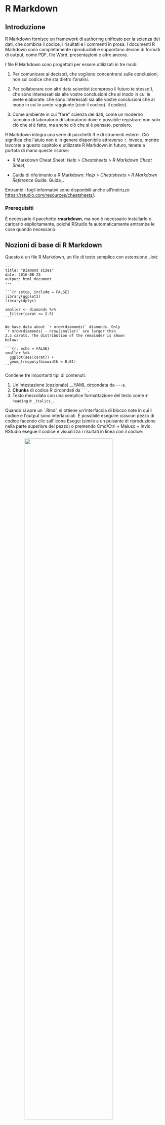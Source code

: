 # R Markdown

## Introduzione

R Markdown fornisce un framework di authoring unificato per la scienza dei dati, che combina il codice, i risultati e i commenti in prosa. I documenti R Markdown sono completamente riproducibili e supportano decine di formati di output, come PDF, file Word, presentazioni e altro ancora. 

I file R Markdown sono progettati per essere utilizzati in tre modi:

1.  Per comunicare ai decisori, che vogliono concentrarsi sulle conclusioni,
    non sul codice che sta dietro l'analisi.

1.  Per collaborare con altri data scientist (compreso il futuro te stesso!), che sono interessati sia alle vostre conclusioni che al modo in cui le avete elaborate.
    che sono interessati sia alle vostre conclusioni che al modo in cui le avete raggiunte (cioè il codice).
    il codice).
    
1.  Come ambiente in cui "fare" scienza dei dati, come un moderno taccuino di laboratorio 
    di laboratorio dove è possibile registrare non solo ciò che si è fatto, ma anche ciò che si è pensato.
    pensiero.

R Markdown integra una serie di pacchetti R e di strumenti esterni. Ciò significa che l'aiuto non è in genere disponibile attraverso `?`. Invece, mentre lavorate a questo capitolo e utilizzate R Markdown in futuro, tenete a portata di mano queste risorse:

* R Markdown Cheat Sheet: _Help > Cheatsheets > R Markdown Cheat Sheet_,

* Guida di riferimento a R Markdown: _Help > Cheatsheets > R Markdown Reference Guide_. 
    Guida_.

Entrambi i fogli informativi sono disponibili anche all'indirizzo <https://rstudio.com/resources/cheatsheets/>.

### Prerequisiti

È necessario il pacchetto __rmarkdown__, ma non è necessario installarlo o caricarlo esplicitamente, poiché RStudio fa automaticamente entrambe le cose quando necessario.



## Nozioni di base di R Markdown

Questo è un file R Markdown, un file di testo semplice con estensione `.Rmd`:


````
---
title: "Diamond sizes"
date: 2016-08-25
output: html_document
---

```{r setup, include = FALSE}
library(ggplot2)
library(dplyr)

smaller <- diamonds %>% 
  filter(carat <= 2.5)
```

We have data about `r nrow(diamonds)` diamonds. Only 
`r nrow(diamonds) - nrow(smaller)` are larger than
2.5 carats. The distribution of the remainder is shown
below:

```{r, echo = FALSE}
smaller %>% 
  ggplot(aes(carat)) + 
  geom_freqpoly(binwidth = 0.01)
```
````

Contiene tre importanti tipi di contenuti:

1.  Un'intestazione (opzionale) __YAML circondata da `---`s.
1.  __Chunks__ di codice R circondati da ```` ``` ````.
1.  Testo mescolato con una semplice formattazione del testo come `# heading` e `_italics_`.

Quando si apre un `.Rmd', si ottiene un'interfaccia di blocco note in cui il codice e l'output sono interlacciati. È possibile eseguire ciascun pezzo di codice facendo clic sull'icona Esegui (simile a un pulsante di riproduzione nella parte superiore del pezzo) o premendo Cmd/Ctrl + Maiusc + Invio. RStudio esegue il codice e visualizza i risultati in linea con il codice:

<img src="rmarkdown/diamond-sizes-notebook.png" width="75%" style="display: block; margin: auto;" />

Per produrre un rapporto completo contenente tutto il testo, il codice e i risultati, fare clic su "Knit" o premere Cmd/Ctrl + Shift + K. È possibile farlo anche in modo programmatico con `rmarkdown::render("1-example.Rmd")`. In questo modo si visualizza il rapporto nel riquadro del visualizzatore e si crea un file HTML autonomo che si può condividere con altri.

<img src="rmarkdown/diamond-sizes-report.png" width="75%" style="display: block; margin: auto;" />

Quando si __knit__ il documento, R Markdown invia il file .Rmd a __knitr__, http://yihui.name/knitr/, che esegue tutti i pezzi di codice e crea un nuovo documento markdown (.md) che include il codice e il suo output. Il file markdown generato da knitr viene poi elaborato da __pandoc__, <http://pandoc.org/>, che è responsabile della creazione del file finito. Il vantaggio di questo flusso di lavoro in due fasi è che si può creare un'ampia gamma di formati di output, come si vedrà in [Formati di R markdown].

<img src="images/RMarkdownFlow.png" width="75%" style="display: block; margin: auto;" />

Per iniziare a creare il proprio file `.Rmd', selezionare *File > New File > R Markdown...* nella barra dei menu. RStudio lancerà una procedura guidata che potrete utilizzare per pre-popolare il vostro file con contenuti utili che vi ricorderanno come funzionano le caratteristiche principali di R Markdown. 

Le sezioni seguenti approfondiscono i tre componenti di un documento R Markdown: il testo markdown, i pezzi di codice e l'intestazione YAML.

### Esercizi

1.  Creare un nuovo blocco note utilizzando _File > New File > R Notebook_. Leggere le 
    istruzioni. Esercitatevi a eseguire i pezzi. Verificare che sia possibile modificare
    il codice, eseguirlo nuovamente e vedere l'output modificato.
    
1.  Create un nuovo documento R Markdown con _File > New File > R Markdown..._.
    Lavorare a maglia facendo clic sul pulsante appropriato. Lavorare con la scorciatoia da tastiera appropriata. 
    tastiera appropriata. Verificare che sia possibile modificare l'input
    e vedere l'aggiornamento dell'output.
    
1.  Confrontate e confrontate i file R notebook e R markdown creati in precedenza.
    sopra. In che modo gli output sono simili? In che modo sono diversi? Come sono
    gli input sono simili? In che modo sono diversi? Cosa succede se
    copiare l'intestazione YAML da uno all'altro?

1.  Creare un nuovo documento R Markdown per ognuno dei tre formati incorporati
    formati incorporati: HTML, PDF e Word. Lavorate a maglia ciascuno dei tre documenti.
    In che modo l'output differisce? In cosa differisce l'input? (Potrebbe essere necessario
    installare LaTeX per creare l'output PDF --- RStudio vi chiederà se è necessario).
    vi chiederà se ciò è necessario).

## Formattazione del testo con Markdown

La prosa nei file `.Rmd` è scritta in Markdown, un insieme leggero di convenzioni per la formattazione dei file di testo. Markdown è stato progettato per essere facile da leggere e da scrivere. È anche molto facile da imparare. La guida che segue mostra come utilizzare il Markdown di Pandoc, una versione leggermente estesa di Markdown che R Markdown comprende.


```
Text formatting 
------------------------------------------------------------

*italic*  or _italic_
**bold**   __bold__
`code`
superscript^2^ and subscript~2~

Headings
------------------------------------------------------------

# 1st Level Header

## 2nd Level Header

### 3rd Level Header

Lists
------------------------------------------------------------

*   Bulleted list item 1

*   Item 2

    * Item 2a

    * Item 2b

1.  Numbered list item 1

1.  Item 2. The numbers are incremented automatically in the output.

Links and images
------------------------------------------------------------

<http://example.com>

[linked phrase](http://example.com)

![optional caption text](path/to/img.png)

Tables 
------------------------------------------------------------

First Header  | Second Header
------------- | -------------
Content Cell  | Content Cell
Content Cell  | Content Cell
```

Il modo migliore per impararle è semplicemente provarle. Ci vorrà qualche giorno, ma presto diventeranno una seconda natura e non sarà più necessario pensarci. In caso di dimenticanza, è possibile accedere a un pratico foglio di riferimento con *Help > Markdown Quick Reference*.

### Esercizi

1.  Mettete in pratica quanto appreso creando un breve curriculum vitae. Il titolo dovrebbe essere
    il vostro nome, e dovreste includere titoli per (almeno) l'istruzione o l'impiego.
    occupazione. Ciascuna delle sezioni deve includere un elenco puntato di
    lavori/diplomi. Evidenziate l'anno in grassetto.
    
1.  Utilizzando la guida rapida di R Markdown, capire come fare:

    1.  Aggiungere una nota a piè di pagina.
    1.  Aggiungere una regola orizzontale.
    1.  Aggiungere una citazione a blocchi.
    
1.  Copiare e incollare il contenuto di `diamond-sizes.Rmd` da
    <https://github.com/hadley/r4ds/tree/master/rmarkdown> in un documento
    R in un documento markdown locale. Verificate che sia possibile eseguirlo, quindi aggiungete del testo dopo il 
    poligono di frequenza che descrive le sue caratteristiche più evidenti.

## Pezzi di codice

Per eseguire del codice all'interno di un documento R Markdown, è necessario inserire un chunk. Ci sono tre modi per farlo:

1. La scorciatoia da tastiera Cmd/Ctrl + Alt + I

1. L'icona del pulsante "Inserisci" nella barra degli strumenti dell'editor.

1. Digitando manualmente i delimitatori di pezzi ` ```{r} ` e ` ``` `.

Ovviamente, vi consiglio di imparare la scorciatoia da tastiera. Vi farà risparmiare molto tempo nel lungo periodo!

Potete continuare a eseguire il codice utilizzando la scorciatoia da tastiera che ormai (spero!) conoscete e amate: Cmd/Ctrl + Invio. Tuttavia, i chunk hanno una nuova scorciatoia da tastiera: Cmd/Ctrl + Shift + Invio, che esegue tutto il codice contenuto nel gruppo. Pensate a un gruppo come a una funzione. Un chunk dovrebbe essere relativamente autonomo e focalizzato su un singolo compito. 

Le sezioni seguenti descrivono l'intestazione del chunk, che consiste in ```` ```{r ````, seguito da un nome opzionale del chunk, seguito da opzioni separate da virgole, seguite da `}`. Segue il codice R e la fine del chunk è indicata da un ultimo ```` ``` ````.

### Nome del chunk

Ai chunk può essere dato un nome opzionale: ```` ```{r by-name} ````. Questo ha tre vantaggi:

1.  Si può navigare più facilmente verso specifici chunk usando il navigatore di codice a discesa in basso a sinistra.
    navigatore di codice in basso a sinistra nell'editor di script:

    <img src="screenshots/rmarkdown-chunk-nav.png" width="30%" style="display: block; margin: auto;" />

1.  I grafici prodotti dai chunks avranno nomi utili che li renderanno
    più facili da usare altrove. Maggiori informazioni in [altre opzioni importanti].
    
1.  È possibile impostare reti di pezzi memorizzati nella cache per evitare di rieseguire costose
    calcoli costosi a ogni esecuzione. Per saperne di più, si veda più avanti.

C'è un nome di chunk che implica un comportamento speciale: `setup`. Quando si è in modalità notebook, il chunk chiamato setup viene eseguito automaticamente una volta, prima che venga eseguito qualsiasi altro codice.

### Opzioni dei chunk

L'output dei chunk può essere personalizzato con le __opzioni__, argomenti forniti all'intestazione dei chunk. Knitr fornisce quasi 60 opzioni che possono essere utilizzate per personalizzare i chunk di codice. In questa sede tratteremo le opzioni più importanti, che verranno utilizzate di frequente. L'elenco completo è disponibile all'indirizzo <http://yihui.name/knitr/options/>. 

L'insieme più importante di opzioni controlla se il blocco di codice viene eseguito e quali risultati vengono inseriti nel report finito:
  
* `eval = FALSE` impedisce che il codice venga valutato. (E ovviamente se il codice
    codice non viene eseguito, non verrà generato alcun risultato). Questo è utile per 
    visualizzare un esempio di codice, o per disabilitare un grande blocco di codice senza 
    commentare ogni riga.

* `include = FALSE` esegue il codice, ma non mostra il codice o i risultati nel documento finale. 
    nel documento finale. Usare questa opzione per il codice di configurazione che non si vuole
    ingombrare il rapporto.

* `echo = FALSE` impedisce al codice, ma non ai risultati, di apparire nel file finale. 
    file finito. Usare questa opzione quando si scrivono rapporti destinati a persone che non vogliono
    non vogliono vedere il codice R sottostante.
    
* `messaggio = FALSE` o `avvertimento = FALSE` impedisce che i messaggi o gli avvertimenti 
    di apparire nel file finito.

* `risultati = 'hide'` nasconde l'output stampato; `fig.show = 'hide'` nasconde i
    trame.

* `error = TRUE` fa sì che il rendering continui anche se il codice restituisce un errore.
    Questo è raramente qualcosa che si vuole includere nella versione finale del report.
    del report, ma può essere molto utile se si ha la necessità di eseguire il debug di ciò che
    cosa sta succedendo all'interno di `.Rmd`. È anche utile se si sta insegnando R
    e si vuole includere deliberatamente un errore. L'impostazione predefinita, `errore = FALSO`, fa sì che 
    fa sì che il knitting fallisca se c'è un singolo errore nel documento.
    
La tabella seguente riassume i tipi di output che ciascuna opzione sopprime:

Option             | Run code | Show code | Output | Plots | Messages | Warnings 
-------------------|----------|-----------|--------|-------|----------|---------
`eval = FALSE`     | -        |           | -      | -     | -        | -
`include = FALSE`  |          | -         | -      | -     | -        | -
`echo = FALSE`     |          | -         |        |       |          |
`results = "hide"` |          |           | -      |       |          | 
`fig.show = "hide"`|          |           |        | -     |          |
`message = FALSE`  |          |           |        |       | -        |
`warning = FALSE`  |          |           |        |       |          | -

### Tabelle

Per impostazione predefinita, R Markdown stampa frame e matrici di dati come li vedreste nella console:


```r
mtcars[1:5, ]
#>                    mpg cyl disp  hp drat    wt  qsec vs am gear carb
#> Mazda RX4         21.0   6  160 110 3.90 2.620 16.46  0  1    4    4
#> Mazda RX4 Wag     21.0   6  160 110 3.90 2.875 17.02  0  1    4    4
#> Datsun 710        22.8   4  108  93 3.85 2.320 18.61  1  1    4    1
#> Hornet 4 Drive    21.4   6  258 110 3.08 3.215 19.44  1  0    3    1
#> Hornet Sportabout 18.7   8  360 175 3.15 3.440 17.02  0  0    3    2
```

Se si preferisce che i dati siano visualizzati con una formattazione aggiuntiva, si può usare la funzione `knitr::kable`. Il codice seguente genera la tabella \@ref(tab:kable).


```r
knitr::kable(
  mtcars[1:5, ], 
  caption = "A knitr kable."
)
```



Table: (\#tab:kable)A knitr kable.

|                  |  mpg| cyl| disp|  hp| drat|    wt|  qsec| vs| am| gear| carb|
|:-----------------|----:|---:|----:|---:|----:|-----:|-----:|--:|--:|----:|----:|
|Mazda RX4         | 21.0|   6|  160| 110| 3.90| 2.620| 16.46|  0|  1|    4|    4|
|Mazda RX4 Wag     | 21.0|   6|  160| 110| 3.90| 2.875| 17.02|  0|  1|    4|    4|
|Datsun 710        | 22.8|   4|  108|  93| 3.85| 2.320| 18.61|  1|  1|    4|    1|
|Hornet 4 Drive    | 21.4|   6|  258| 110| 3.08| 3.215| 19.44|  1|  0|    3|    1|
|Hornet Sportabout | 18.7|   8|  360| 175| 3.15| 3.440| 17.02|  0|  0|    3|    2|

Si legga la documentazione di `?knitr::kable` per vedere gli altri modi in cui si può personalizzare la tabella. Per una personalizzazione ancora più profonda, considerate i pacchetti __xtable__, __stargazer__, __pander__, __tables__ e __ascii__. Ognuno di essi fornisce una serie di strumenti per restituire tabelle formattate da codice R.

Esiste anche una ricca serie di opzioni per controllare il modo in cui le figure vengono incorporate. Queste opzioni sono illustrate in [salvare le trame].

### Caching

Normalmente, ogni maglia di un documento parte da una base completamente pulita. Questo è ottimo per la riproducibilità, perché assicura che ogni calcolo importante sia stato catturato nel codice. Tuttavia, può essere doloroso se si hanno alcuni calcoli che richiedono molto tempo. La soluzione è `cache = TRUE`. Se impostata, questa opzione salva l'output del chunk in un file su disco con un nome speciale. Nelle esecuzioni successive, knitr controllerà se il codice è cambiato e, in caso contrario, riutilizzerà i risultati in cache.

Il sistema di cache deve essere usato con attenzione, perché per impostazione predefinita si basa solo sul codice, non sulle sue dipendenze. Per esempio, qui il chunk `processed_data` dipende dal chunk `raw_data`:

    ```{r raw_data}
    rawdata <- readr::read_csv("a_very_large_file.csv")
    ```
    
    ```{r processed_data, cache = TRUE}
    processed_data <- rawdata %>% 
      filter(!is.na(import_var)) %>% 
      mutate(new_variable = complicated_transformation(x, y, z))
    ```

Mettere in cache il chunk `processed_data` significa che verrà rieseguito se la pipeline di dplyr viene modificata, ma non verrà rieseguito se la chiamata `read_csv()` cambia. È possibile evitare questo problema con l'opzione chunk `dependson`:

    ```{r processed_data, cache = TRUE, dependson = "raw_data"}
    processed_data <- rawdata %>% 
      filter(!is.na(import_var)) %>% 
      mutate(new_variable = complicated_transformation(x, y, z))
    ```

`dependson` deve contenere un vettore di caratteri di *ogni* chunk da cui il chunk in cache dipende. Knitr aggiornerà i risultati del chunk in cache ogni volta che rileverà che una delle sue dipendenze è cambiata.

Si noti che i chunk non verranno aggiornati se `a_very_large_file.csv` cambia, perché la cache di Knitr tiene traccia solo dei cambiamenti all'interno del file `.Rmd`. Se si vuole tenere traccia anche delle modifiche a quel file, si può usare l'opzione `cache.extra`. Si tratta di un'espressione R arbitraria che invalida la cache ogni volta che viene modificata. Una buona funzione da usare è `file.info()`: restituisce una serie di informazioni sul file, compresa l'ultima modifica. Quindi si può scrivere:

    ```{r raw_data, cache.extra = file.info("a_very_large_file.csv")}
    rawdata <- readr::read_csv("a_very_large_file.csv")
    ```

Quando le strategie di cache diventano progressivamente più complicate, è una buona idea svuotare regolarmente tutte le cache con `knitr::clean_cache()`.

Ho usato il consiglio di [David Robinson](https://twitter.com/drob/status/738786604731490304) per dare un nome a questi chunk: ogni chunk ha il nome dell'oggetto primario che crea. Questo rende più facile la comprensione della specifica `dependson`.

### Opzioni globali

Lavorando di più con knitr, si scoprirà che alcune delle opzioni predefinite dei chunk non sono adatte alle proprie esigenze e si vorrà cambiarle. È possibile farlo chiamando `knitr::opts_chunk$set()` in un pezzo di codice. Per esempio, quando scrivo libri e tutorial, imposto:


```r
knitr::opts_chunk$set(
  comment = "#>",
  collapse = TRUE
)
```

Questo utilizza la formattazione dei commenti che preferisco e garantisce che il codice e l'output siano strettamente legati. D'altra parte, se si stesse preparando una relazione, si potrebbe impostare:


```r
knitr::opts_chunk$set(
  echo = FALSE
)
```

Questo nasconderà il codice per impostazione predefinita, mostrando solo le parti che si sceglie deliberatamente di mostrare (con `echo = TRUE`). Si potrebbe pensare di impostare `message = FALSE` e `warning = FALSE`, ma questo renderebbe più difficile il debug dei problemi, perché non si vedrebbe alcun messaggio nel documento finale.

### Codice in linea

Esiste un altro modo per incorporare codice R in un documento R Markdown: direttamente nel testo, con:  `` `r ` ``. Questo può essere molto utile se si citano le proprietà dei dati nel testo. Per esempio, nel documento di esempio che ho usato all'inizio del capitolo, avevo:

> Abbiamo dati sui diamanti di `` `r nrow(diamonds)` ``. 
> Solo `` `r nrow(diamonds) - nrow(smaller)` `` sono più grandi di 
> di 2,5 carati. La distribuzione dei rimanenti è mostrata di seguito:

Quando il report viene lavorato a maglia, i risultati di questi calcoli vengono inseriti nel testo:

> Abbiamo dati su 53940 diamanti. Solo 126 sono più grandi di 
> 2,5 carati. La distribuzione dei rimanenti è mostrata di seguito:

Quando si inseriscono numeri nel testo, `format()` è un amico. Permette di impostare il numero di `cifre', in modo da non stampare con una precisione ridicola, e un `big.mark' per rendere i numeri più facili da leggere. Spesso le combino in una funzione di aiuto:


```r
comma <- function(x) format(x, digits = 2, big.mark = ",")
comma(3452345)
#> [1] "3,452,345"
comma(.12358124331)
#> [1] "0.12"
```

### Esercizi

1.  Aggiungere una sezione che esplori come le dimensioni dei diamanti variano in base al taglio, al colore e alla purezza,
    e chiarezza. Si supponga di scrivere una relazione per qualcuno che non conosce R.
    R, e invece di impostare `echo = FALSE` su ogni pezzo, impostate un'opzione globale. 
    globale.

1.  Scaricare `diamond-sizes.Rmd` da
    <https://github.com/hadley/r4ds/tree/master/rmarkdown>. Aggiungete una sezione
    che descriva i 20 diamanti più grandi, inclusa una tabella che mostri i loro
    gli attributi più importanti.

1.  Modificare `diamonds-sizes.Rmd` per utilizzare `comma()` per produrre un output ben
    formattato. Includere anche la percentuale di diamanti
    più grandi di 2,5 carati.

1.  Impostare una rete di pezzi dove `d` dipende da `c` e `b`, e
    sia `b` che `c` dipendono da `a`. Fate in modo che ogni chunk stampi `lubridate::now()`,
    impostare `cache = TRUE`, quindi verificare la comprensione della cache.

## Risoluzione dei problemi

La risoluzione dei problemi dei documenti R Markdown può essere impegnativa, perché non ci si trova più in un ambiente R interattivo, e sarà necessario imparare alcuni nuovi trucchi. La prima cosa da fare è ricreare il problema in una sessione interattiva. Riavviate R, quindi "Esegui tutti i pezzi" (dal menu Codice, sotto la voce Esegui regione) o con la scorciatoia da tastiera Ctrl + Alt + R. Se siete fortunati, questo ricreerà il problema e potrete capire cosa sta succedendo in modo interattivo.

Se questo non aiuta, deve esserci qualcosa di diverso tra l'ambiente interattivo e l'ambiente markdown di R. È necessario sistemare l'ambiente interattivo e l'ambiente markdown. È necessario esplorare sistematicamente le opzioni. La differenza più comune è la directory di lavoro: la directory di lavoro di un markdown R è la directory in cui risiede. Verificate che la directory di lavoro sia quella che vi aspettate includendo `getwd()` in un chunk.

Successivamente, si deve fare un brainstorming di tutte le cose che potrebbero causare il bug. È necessario verificare sistematicamente che siano gli stessi nella sessione R e nella sessione R markdown. Il modo più semplice per farlo è impostare `error = TRUE` sul pezzo che causa il problema, quindi usare `print()` e `str()` per verificare che le impostazioni siano quelle previste.

## Intestazione YAML

È possibile controllare molte altre impostazioni dell'intero documento modificando i parametri dell'intestazione YAML.  Ci si potrebbe chiedere cosa significhi YAML: è "un altro linguaggio di markup", progettato per rappresentare dati gerarchici in modo facile da leggere e scrivere per gli esseri umani. R Markdown lo usa per controllare molti dettagli dell'output. Qui ne discuteremo due: i parametri del documento e le bibliografie.

### Parametri

I documenti R Markdown possono includere uno o più parametri i cui valori possono essere impostati durante il rendering del report. I parametri sono utili quando si vuole riproporre lo stesso report con valori diversi per vari input chiave. Ad esempio, si possono produrre rapporti di vendita per filiale, risultati di esami per studente o riepiloghi demografici per paese. Per dichiarare uno o più parametri, utilizzare il campo `params`. 

Questo esempio utilizza il parametro `my_class` per determinare la classe di auto da visualizzare:


````
---
output: html_document
params:
  my_class: "suv"
---

```{r setup, include = FALSE}
library(ggplot2)
library(dplyr)

class <- mpg %>% filter(class == params$my_class)
```

# Fuel economy for `r params$my_class`s

```{r, message = FALSE}
ggplot(class, aes(displ, hwy)) + 
  geom_point() + 
  geom_smooth(se = FALSE)
```
````

Come si può vedere, i parametri sono disponibili all'interno dei pezzi di codice come un elenco di sola lettura chiamato `params`.

È possibile scrivere vettori atomici direttamente nell'intestazione YAML. È anche possibile eseguire espressioni R arbitrarie, anteponendo al valore del parametro `!r`. Questo è un buon modo per specificare parametri di data/ora.

```yaml
params:
  start: !r lubridate::ymd("2015-01-01")
  snapshot: !r lubridate::ymd_hms("2015-01-01 12:30:00")
```

In RStudio, è possibile fare clic sull'opzione "Knit with Parameters" nel menu a discesa Knit per impostare i parametri, eseguire il rendering e visualizzare l'anteprima del report in un unico passaggio di facile utilizzo. È possibile personalizzare la finestra di dialogo impostando altre opzioni nell'intestazione. Per ulteriori dettagli, vedere <http://rmarkdown.rstudio.com/developer_parameterized_reports.html#parameter_user_interfaces>.

In alternativa, se è necessario produrre molti rapporti parametrati, si può chiamare `rmarkdown::render()` con un elenco di `parametri`:


```r
rmarkdown::render("fuel-economy.Rmd", params = list(my_class = "suv"))
```

È particolarmente potente in combinazione con `purrr:pwalk()`. L'esempio seguente crea un report per ogni valore di `classe` trovato in `mpg`. Per prima cosa si crea un frame di dati con una riga per ogni classe, indicando il `nome del file` del report e i `parametri`:


```r
reports <- tibble(
  class = unique(mpg$class),
  filename = stringr::str_c("fuel-economy-", class, ".html"),
  params = purrr::map(class, ~ list(my_class = .))
)
reports
#> # A tibble: 7 × 3
#>   class   filename                  params          
#>   <chr>   <chr>                     <list>          
#> 1 compact fuel-economy-compact.html <named list [1]>
#> 2 midsize fuel-economy-midsize.html <named list [1]>
#> 3 suv     fuel-economy-suv.html     <named list [1]>
#> 4 2seater fuel-economy-2seater.html <named list [1]>
#> 5 minivan fuel-economy-minivan.html <named list [1]>
#> 6 pickup  fuel-economy-pickup.html  <named list [1]>
#> # … with 1 more row
```

Quindi si abbinano i nomi delle colonne ai nomi degli argomenti di `render()` e si usa il metodo **parallel** di Purrr per chiamare `render()` una volta per ogni riga:


```r
reports %>% 
  select(output_file = filename, params) %>% 
  purrr::pwalk(rmarkdown::render, input = "fuel-economy.Rmd")
```

### Bibliografie e citazioni

Pandoc può generare automaticamente citazioni e una bibliografia in diversi stili. Per utilizzare questa funzione, specificare un file di bibliografia utilizzando il campo `bibliografia' nell'intestazione del file. Il campo deve contenere un percorso dalla directory che contiene il file .Rmd al file che contiene la bibliografia:

```yaml
bibliografia: rmarkdown.bib
```

È possibile utilizzare molti formati di bibliografia comuni, tra cui BibLaTeX, BibTeX, endnote, medline.

Per creare una citazione all'interno del file .Rmd, utilizzare una chiave composta da '@' + l'identificatore della citazione dal file di bibliografia. Quindi inserire la citazione tra parentesi quadre. Ecco alcuni esempi:

```markdown
Separare più citazioni con un `;`: Blah blah [@smith04; @doe99].

È possibile aggiungere commenti arbitrari all'interno delle parentesi quadre: 
Blah blah [cfr. @doe99, pp. 33-35; anche @smith04, cap. 1].

Rimuovere le parentesi quadre per creare una citazione nel testo: @smith04 
dice bla, oppure @smith04 [p. 33] dice bla.

Aggiungere un `-` prima della citazione per sopprimere il nome dell'autore: 
Smith dice bla [-@smith04].
```

Quando R Markdown esegue il rendering del file, costruisce e aggiunge una bibliografia alla fine del documento. La bibliografia conterrà tutti i riferimenti citati nel file di bibliografia, ma non conterrà un titolo di sezione. Di conseguenza, è prassi comune terminare il file con un'intestazione di sezione per la bibliografia, come `# Riferimenti` o `# Bibliografia`.

È possibile modificare lo stile delle citazioni e della bibliografia facendo riferimento a un file CSL (citation style language) nel campo `csl`:

```yaml
bibliografia: rmarkdown.bib
CSL: apa.csl
```

Come per il campo bibliografia, il file csl deve contenere il percorso del file. Qui assumo che il file csl si trovi nella stessa directory del file .Rmd. Un buon posto dove trovare i file di stile CSL per gli stili di bibliografia più comuni è <http://github.com/citation-style-language/styles>.

## Per saperne di più

R Markdown è ancora relativamente giovane e sta crescendo rapidamente. Il posto migliore per rimanere aggiornati sulle novità è il sito ufficiale di R Markdown: <http://rmarkdown.rstudio.com>.

Ci sono due argomenti importanti che non sono stati trattati qui: la collaborazione e i dettagli per comunicare accuratamente le proprie idee ad altri esseri umani. La collaborazione è una parte vitale della moderna scienza dei dati e potete semplificarvi la vita utilizzando strumenti di controllo delle versioni, come Git e GitHub. Vi consigliamo due risorse gratuite che vi insegneranno a conoscere Git:

1.  "Happy Git with R": un'introduzione semplice a Git e GitHub per gli utenti di R, a cura di Jenny Bryan. 
    utenti di R, di Jenny Bryan. Il libro è disponibile gratuitamente online:
    <http://happygitwithr.com>
    
1.  Il capitolo "Git e GitHub" di _R Packages_, di Hadley. È anche possibile 
    leggerlo gratuitamente online: <http://r-pkgs.had.co.nz/git.html>.

Non ho nemmeno parlato di ciò che dovreste scrivere per comunicare chiaramente i risultati della vostra analisi. Per migliorare la vostra scrittura, vi consiglio di leggere [_Style: Lessons in Clarity and Grace_] (https://amzn.com/0134080416) di Joseph M. Williams e Joseph Bizup, oppure [_The Sense of Structure: Writing from the Reader's Perspective_] (https://amzn.com/0205296327) di George Gopen. Entrambi i libri vi aiuteranno a capire la struttura delle frasi e dei paragrafi e vi daranno gli strumenti per rendere più chiara la vostra scrittura. (Questi libri sono piuttosto costosi se acquistati nuovi, ma sono utilizzati da molti corsi di inglese, quindi si trovano molte copie di seconda mano a buon mercato). George Gopen ha anche una serie di brevi articoli sulla scrittura all'indirizzo <https://www.georgegopen.com/the-litigation-articles.html>. Sono rivolti agli avvocati, ma quasi tutto si applica anche agli scienziati dei dati. 
  
